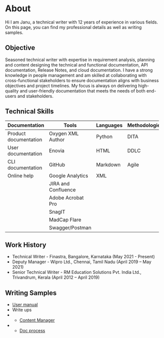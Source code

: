# About
Hi
I am Janu, a technical writer with 12 years of experience in various fields. On this page, you can find my professional details as well as writing samples. 
## Objective

Seasoned technical writer with expertise in requirement analysis, planning and content designing the technical and functional documentation, API documentation, Release Notes, and cloud documentation. I have a strong knowledge in people management and am skilled at collaborating with cross-functional stakeholders to ensure documentation aligns with business objectives and project timelines. My focus is always on delivering high-quality and user-friendly documentation that meets the needs of both end-users and stakeholders.

## Technical Skills
|Documentation  | Tools|Languages|Methodologies
|--| --|--|--|
| Product documentation | Oxygen XML Author|Python|DITA
|User documentation|Enovia|HTML|DDLC
|CLI documentation|GitHub | Markdown|Agile
|Online help|Google Analytics|XML
||JIRA and Confluence
||Adobe Acrobat Pro|
||SnagIT|
||MadCap Flare|
||Swagger/Postman|
## Work History
- Technical Writer - Finastra, Bangalore, Karnataka (May 2021 - Present)
- Deputy Manager - Wipro Ltd., Chennai, Tamil Nadu (April 2019 – May 2021)
- Senior Technical Writer - RM Education Solutions Pvt. India Ltd., Trivandrum, Kerala (April 2012 – April 2019)

## Writing Samples
- [User manual](https://github.com/1510janu/About/blob/963bef24361229400f53de21491451c15a71406a/BHIM.md)
- Write ups
- - [Content Manager](https://github.com/1510janu/About/blob/3f11aa2d8343a8a378aaebf6b22a3fa0be15582e/WP.md)
- - [Doc process](https://github.com/1510janu/About/blob/963bef24361229400f53de21491451c15a71406a/Write-up.md)

